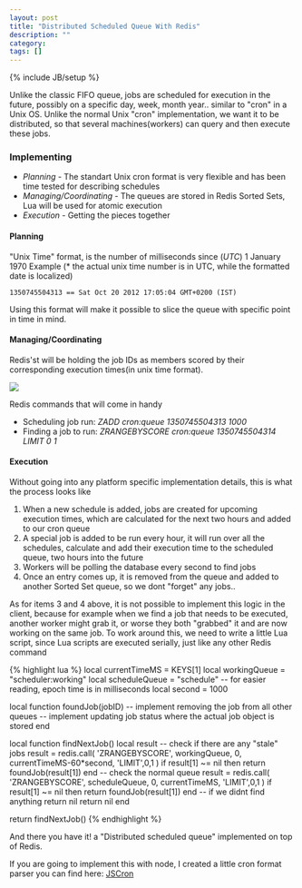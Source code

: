 ```yaml
---
layout: post
title: "Distributed Scheduled Queue With Redis"
description: ""
category: 
tags: []
---
```

{% include JB/setup %}

Unlike the classic FIFO queue, jobs are scheduled for execution in the future, possibly on a specific day, week, month year.. similar to "cron" in a Unix OS. Unlike the normal Unix "cron" implementation, we want it to be distributed, so that several machines(workers) can query and then execute these jobs.

### Implementing

 * _Planning_ - The standart Unix cron format is very flexible and has been time tested for describing schedules
 * _Managing/Coordinating_ - The queues are stored in Redis Sorted Sets, Lua will be used for atomic execution
 * _Execution_ - Getting the pieces together

#### Planning 

"Unix Time" format, is the number of milliseconds since (*UTC*) 1 January 1970 
Example (* the actual unix time number is in UTC, while the formatted date is localized)

	1350745504313 == Sat Oct 20 2012 17:05:04 GMT+0200 (IST)

Using this format will make it possible to slice the queue with specific point in time in mind.

#### Managing/Coordinating

Redis'st will be holding the job IDs as members scored by their corresponding execution times(in unix time format). <BR/>

<img src="https://docs.google.com/drawings/pub?id=1Sc9DY0Ne4YZZeC8-R2WCTAQaJvnbM3pnpDPtQpSpEUU&amp;w=960&amp;h=359">

Redis commands that will come in handy
 
 * Scheduling job run: *ZADD cron:queue 1350745504313 1000*
 * Finding a job to run: *ZRANGEBYSCORE cron:queue 1350745504314 LIMIT 0 1*

#### Execution

Without going into any platform specific implementation details, this is what the process looks like

1. When a new schedule is added, jobs are created for upcoming execution times, which are calculated for the next two hours and added to our cron queue
2. A special job is added to be run every hour, it will run over all the schedules, calculate and add their execution time to the scheduled queue, two hours into the future
3. Workers will be polling the database every second to find jobs
4. Once an entry comes up, it is removed from the queue and added to another Sorted Set queue, so we dont "forget" any jobs..

As for items 3 and 4 above, it is not possible to implement this logic in the client, because for example when we find a job that needs to be executed, another worker might grab it, or worse they both "grabbed" it and are now working on the same job. To work around this, we need to write a little Lua script, since Lua scripts are executed serially, just like any other Redis command

{% highlight lua %}
local currentTimeMS = KEYS[1]
local workingQueue = "scheduler:working"
local scheduleQueue = "schedule"
-- for easier reading, epoch time is in milliseconds
local second = 1000

local function foundJob(jobID)
	-- implement removing the job from all other queues
	-- implement updating job status where the actual job object is stored
end

local function findNextJob()
	local result
	-- check if there are any "stale" jobs
	result = redis.call( 'ZRANGEBYSCORE', workingQueue, 0, currentTimeMS-60*second, 'LIMIT',0,1 )
	if result[1] ~= nil then return foundJob(result[1]) end
	-- check the normal queue
	result = redis.call( 'ZRANGEBYSCORE', scheduleQueue, 0, currentTimeMS, 'LIMIT',0,1 )
	if result[1] ~= nil then return foundJob(result[1]) end
	-- if we didnt find anything return nil
	return nil
end

return findNextJob()
{% endhighlight %}


And there you have it! a "Distributed scheduled queue" implemented on top of Redis.

If you are going to implement this with node, I created a little cron format parser you can find here:
[JSCron](https://github.com/romansky/JsCron)




	


